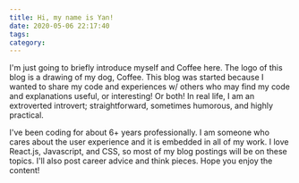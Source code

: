 ```yaml
---
title: Hi, my name is Yan!
date: 2020-05-06 22:17:40
tags:
category:
---
```

I'm just going to briefly introduce myself and Coffee here. The logo of this blog is a drawing of my dog, Coffee. This blog was started because I wanted to share my code and experiences w/ others who may find my code and explanations useful, or interesting! Or both! In real life, I am an extroverted introvert; straightforward, sometimes humorous, and highly practical.

I've been coding for about 6+ years professionally. I am someone who cares about the user experience and it is embedded in all of my work. I love React.js, Javascript, and CSS, so most of my blog postings will be on these topics. I'll also post career advice and think pieces. Hope you enjoy the content!